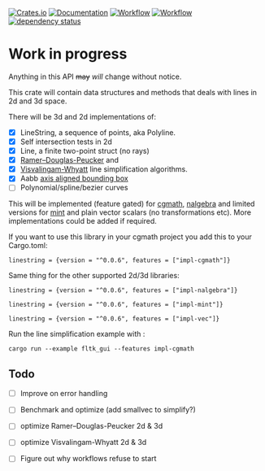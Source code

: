 [![Crates.io](https://meritbadge.herokuapp.com/linestring)](https://crates.io/crates/linestring)
[![Documentation](https://docs.rs/linestring/badge.svg)](https://docs.rs/linestring)
[![Workflow](https://github.com/eadf/linestring.rs/workflows/Rust/badge.svg)](https://github.com/eadf/linestring.rs/workflows/Rust/badge.svg)
[![Workflow](https://github.com/eadf/linestring.rs/workflows/Clippy/badge.svg)](https://github.com/eadf/linestring.rs/workflows/Clippy/badge.svg)
[![dependency status](https://deps.rs/crate/linestring/0.0.6/status.svg)](https://deps.rs/crate/linestring/0.0.6)

# Work in progress

Anything in this API ~~may~~ *will* change without notice.

This crate will contain data structures and methods that deals with lines in 2d and 3d space.

There will be 3d and 2d implementations of:
- [x] LineString, a sequence of points, aka Polyline.
- [x] Self intersection tests in 2d
- [x] Line, a finite two-point struct (no rays)
- [x] [Ramer–Douglas-Peucker](https://en.wikipedia.org/wiki/Ramer–Douglas–Peucker_algorithm) and
- [x] [Visvalingam-Whyatt](https://en.wikipedia.org/wiki/Visvalingam–Whyatt_algorithm) line simplification algorithms.
- [x] Aabb [axis aligned bounding box](https://en.wikipedia.org/wiki/Minimum_bounding_box)
- [ ] Polynomial/spline/bezier curves

This will be implemented (feature gated) for [cgmath](https://crates.io/crates/cgmath), 
[nalgebra](https://crates.io/crates/nalgebra) and limited versions for [mint](https://crates.io/crates/nalgebra) and plain vector scalars (no transformations etc).
More implementations could be added if required.

If you want to use this library in your cgmath project you add this to your Cargo.toml:
```cargo
linestring = {version = "^0.0.6", features = ["impl-cgmath"]}
```
Same thing for the other supported 2d/3d libraries: 
```cargo
linestring = {version = "^0.0.6", features = ["impl-nalgebra"]}
```

```cargo
linestring = {version = "^0.0.6", features = ["impl-mint"]}
```

```cargo
linestring = {version = "^0.0.6", features = ["impl-vec"]}
```

Run the line simplification example with :
```fish
cargo run --example fltk_gui --features impl-cgmath
```

## Todo
- [ ] Improve on error handling
- [ ] Benchmark and optimize (add smallvec to simplify?)
- [ ] optimize Ramer–Douglas-Peucker 2d & 3d
- [ ] optimize Visvalingam-Whyatt 2d & 3d
- [ ] Figure out why workflows refuse to start

